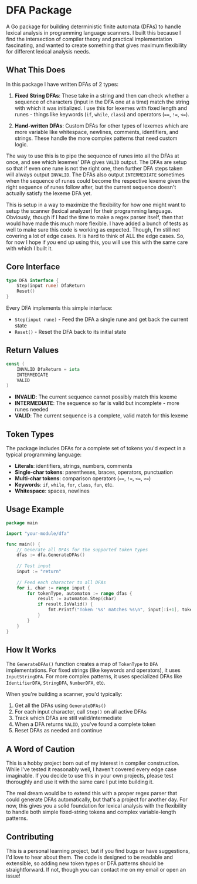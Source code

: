 # DFA Package

A Go package for building deterministic finite automata (DFAs) to handle lexical analysis in programming language scanners. I built this because I find the intersection of compiler theory and practical implementation fascinating, and wanted to create something that gives maximum flexibility for different lexical analysis needs.

## What This Does

In this package I have written DFAs of 2 types:

1. **Fixed String DFAs**: These take in a string and then can check whether a sequence of characters (input in the DFA one at a time) match the string with which it was initialized. I use this for lexemes with fixed length and runes - things like keywords (`if`, `while`, `class`) and operators (`==`, `!=`, `<=`).

2. **Hand-written DFAs**: Custom DFAs for other types of lexemes which are more variable like whitespace, newlines, comments, identifiers, and strings. These handle the more complex patterns that need custom logic.

The way to use this is to pipe the sequence of runes into all the DFAs at once, and see which lexemes' DFA gives `VALID` output. The DFAs are setup so that if even one rune is not the right one, then further DFA steps taken will always output `INVALID`. The DFAs also output `INTERMEDIATE` sometimes when the sequence of runes could become the respective lexeme given the right sequence of runes follow after, but the current sequence doesn't actually satisfy the lexeme DFA yet.

This is setup in a way to maximize the flexibility for how one might want to setup the scanner (lexical analyzer) for their programming language. Obviously, though if I had the time to make a regex parser itself, then that would have made this much more flexible. I have added a bunch of tests as well to make sure this code is working as expected. Though, I'm still not covering a lot of edge cases. It is hard to think of ALL the edge cases. So, for now I hope if *you* end up using this, you will use this with the same care with which I built it.

## Core Interface

```go
type DFA interface {
    Step(input rune) DfaReturn
    Reset()
}
```

Every DFA implements this simple interface:
- `Step(input rune)` - Feed the DFA a single rune and get back the current state
- `Reset()` - Reset the DFA back to its initial state

## Return Values

```go
const (
    INVALID DfaReturn = iota
    INTERMEDIATE
    VALID
)
```

- **INVALID**: The current sequence cannot possibly match this lexeme
- **INTERMEDIATE**: The sequence so far is valid but incomplete - more runes needed
- **VALID**: The current sequence is a complete, valid match for this lexeme

## Token Types

The package includes DFAs for a complete set of tokens you'd expect in a typical programming language:

- **Literals**: identifiers, strings, numbers, comments
- **Single-char tokens**: parentheses, braces, operators, punctuation
- **Multi-char tokens**: comparison operators (`==`, `!=`, `<=`, `>=`)
- **Keywords**: `if`, `while`, `for`, `class`, `fun`, etc.
- **Whitespace**: spaces, newlines

## Usage Example

```go
package main

import "your-module/dfa"

func main() {
    // Generate all DFAs for the supported token types
    dfas := dfa.GenerateDFAs()
    
    // Test input
    input := "return"
    
    // Feed each character to all DFAs
    for i, char := range input {
        for tokenType, automaton := range dfas {
            result := automaton.Step(char)
            if result.IsValid() {
                fmt.Printf("Token '%s' matches %s\n", input[:i+1], tokenType)
            }
        }
    }
}
```

## How It Works

The `GenerateDFAs()` function creates a map of `TokenType` to `DFA` implementations. For fixed strings (like keywords and operators), it uses `InputStringDFA`. For more complex patterns, it uses specialized DFAs like `IdentifierDFA`, `StringDFA`, `NumberDFA`, etc.

When you're building a scanner, you'd typically:
1. Get all the DFAs using `GenerateDFAs()`
2. For each input character, call `Step()` on all active DFAs
3. Track which DFAs are still valid/intermediate
4. When a DFA returns `VALID`, you've found a complete token
5. Reset DFAs as needed and continue

## A Word of Caution

This is a hobby project born out of my interest in compiler construction. While I've tested it reasonably well, I haven't covered every edge case imaginable. If you decide to use this in your own projects, please test thoroughly and use it with the same care I put into building it.

The real dream would be to extend this with a proper regex parser that could generate DFAs automatically, but that's a project for another day. For now, this gives you a solid foundation for lexical analysis with the flexibility to handle both simple fixed-string tokens and complex variable-length patterns.

## Contributing

This is a personal learning project, but if you find bugs or have suggestions, I'd love to hear about them. The code is designed to be readable and extensible, so adding new token types or DFA patterns should be straightforward. If not, though you can contact me on my email or open an issue!